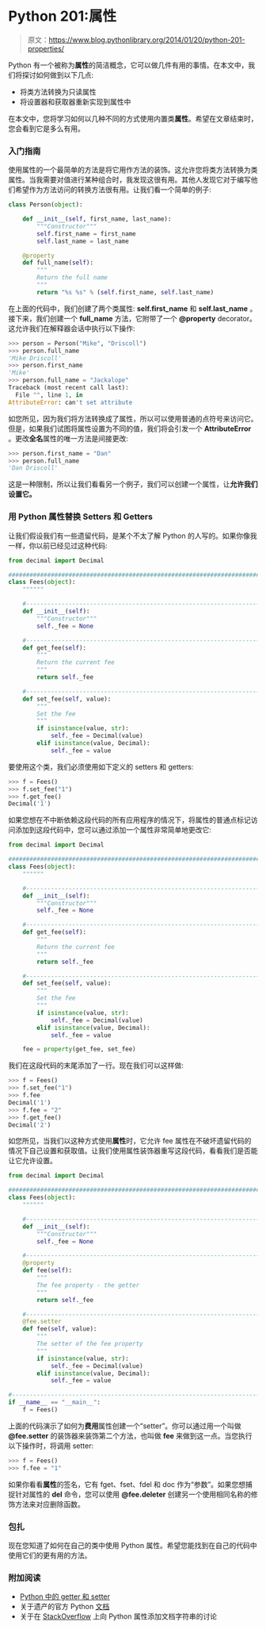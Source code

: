 # Python 201:属性

> 原文：<https://www.blog.pythonlibrary.org/2014/01/20/python-201-properties/>

Python 有一个被称为**属性**的简洁概念，它可以做几件有用的事情。在本文中，我们将探讨如何做到以下几点:

*   将类方法转换为只读属性
*   将设置器和获取器重新实现到属性中

在本文中，您将学习如何以几种不同的方式使用内置类**属性**。希望在文章结束时，您会看到它是多么有用。

### 入门指南

使用属性的一个最简单的方法是将它用作方法的装饰。这允许您将类方法转换为类属性。当我需要对值进行某种组合时，我发现这很有用。其他人发现它对于编写他们希望作为方法访问的转换方法很有用。让我们看一个简单的例子:

```py
class Person(object):

    def __init__(self, first_name, last_name):
        """Constructor"""
        self.first_name = first_name
        self.last_name = last_name

    @property
    def full_name(self):
        """
        Return the full name
        """
        return "%s %s" % (self.first_name, self.last_name)

```

在上面的代码中，我们创建了两个类属性: **self.first_name** 和 **self.last_name** 。接下来，我们创建一个 **full_name** 方法，它附带了一个 **@property** decorator。这允许我们在解释器会话中执行以下操作:

```py
>>> person = Person("Mike", "Driscoll")
>>> person.full_name
'Mike Driscoll'
>>> person.first_name
'Mike'
>>> person.full_name = "Jackalope"
Traceback (most recent call last):
  File "", line 1, in 
AttributeError: can't set attribute

```

如您所见，因为我们将方法转换成了属性，所以可以使用普通的点符号来访问它。但是，如果我们试图将属性设置为不同的值，我们将会引发一个 **AttributeError** 。更改**全名**属性的唯一方法是间接更改:

```py
>>> person.first_name = "Dan"
>>> person.full_name
'Dan Driscoll'

```

这是一种限制，所以让我们看看另一个例子，我们可以创建一个属性，让**允许我们设置它。**

### 用 Python 属性替换 Setters 和 Getters

让我们假设我们有一些遗留代码，是某个不太了解 Python 的人写的。如果你像我一样，你以前已经见过这种代码:

```py
from decimal import Decimal

########################################################################
class Fees(object):
    """"""

    #----------------------------------------------------------------------
    def __init__(self):
        """Constructor"""
        self._fee = None

    #----------------------------------------------------------------------
    def get_fee(self):
        """
        Return the current fee
        """
        return self._fee

    #----------------------------------------------------------------------
    def set_fee(self, value):
        """
        Set the fee
        """
        if isinstance(value, str):
            self._fee = Decimal(value)
        elif isinstance(value, Decimal):
            self._fee = value

```

要使用这个类，我们必须使用如下定义的 setters 和 getters:

```py
>>> f = Fees()
>>> f.set_fee("1")
>>> f.get_fee()
Decimal('1')

```

如果您想在不中断依赖这段代码的所有应用程序的情况下，将属性的普通点标记访问添加到这段代码中，您可以通过添加一个属性非常简单地更改它:

```py
from decimal import Decimal

########################################################################
class Fees(object):
    """"""

    #----------------------------------------------------------------------
    def __init__(self):
        """Constructor"""
        self._fee = None

    #----------------------------------------------------------------------
    def get_fee(self):
        """
        Return the current fee
        """
        return self._fee

    #----------------------------------------------------------------------
    def set_fee(self, value):
        """
        Set the fee
        """
        if isinstance(value, str):
            self._fee = Decimal(value)
        elif isinstance(value, Decimal):
            self._fee = value

    fee = property(get_fee, set_fee)

```

我们在这段代码的末尾添加了一行。现在我们可以这样做:

```py
>>> f = Fees()
>>> f.set_fee("1")
>>> f.fee
Decimal('1')
>>> f.fee = "2"
>>> f.get_fee()
Decimal('2')

```

如您所见，当我们以这种方式使用**属性**时，它允许 fee 属性在不破坏遗留代码的情况下自己设置和获取值。让我们使用属性装饰器重写这段代码，看看我们是否能让它允许设置。

```py
from decimal import Decimal

########################################################################
class Fees(object):
    """"""

    #----------------------------------------------------------------------
    def __init__(self):
        """Constructor"""
        self._fee = None

    #----------------------------------------------------------------------
    @property
    def fee(self):
        """
        The fee property - the getter
        """
        return self._fee

    #----------------------------------------------------------------------
    @fee.setter
    def fee(self, value):
        """
        The setter of the fee property
        """
        if isinstance(value, str):
            self._fee = Decimal(value)
        elif isinstance(value, Decimal):
            self._fee = value

#----------------------------------------------------------------------
if __name__ == "__main__":
    f = Fees()

```

上面的代码演示了如何为**费用**属性创建一个“setter”。你可以通过用一个叫做 **@fee.setter** 的装饰器来装饰第二个方法，也叫做 **fee** 来做到这一点。当您执行以下操作时，将调用 setter:

```py
>>> f = Fees()
>>> f.fee = "1"

```

如果你看看**属性**的签名，它有 fget、fset、fdel 和 doc 作为“参数”。如果您想捕捉针对属性的 **del** 命令，您可以使用 **@fee.deleter** 创建另一个使用相同名称的修饰方法来对应删除函数。

### 包扎

现在您知道了如何在自己的类中使用 Python 属性。希望您能找到在自己的代码中使用它们的更有用的方法。

### 附加阅读

*   [Python 中的 getter 和 setter](http://eli.thegreenplace.net/2009/02/06/getters-and-setters-in-python/)
*   关于遗产的官方 Python [文档](http://docs.python.org/release/2.6/library/functions.html#property)
*   关于在 [StackOverflow](https://stackoverflow.com/questions/16025462/what-is-the-right-way-to-put-a-docstring-on-python-property) 上向 Python 属性添加文档字符串的讨论